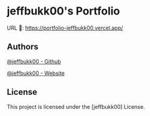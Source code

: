 # jeffbukk00's Portfolio

URL 🔗: https://portfolio-jeffbukk00.vercel.app/ 


## Authors

[@jeffbukk00 - Github](https://github.com/jeffbukk00)

[@jeffbukk00 - Website](https://portfolio-jeffbukk00.vercel.app/main/about-me)

## License

This project is licensed under the [jeffbukk00] License.
